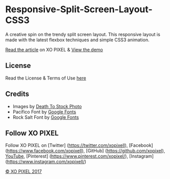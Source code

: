 # Responsive-Split-Screen-Layout-CSS3
A creative spin on the trendy split screen layout. This responsive layout is made with the latest flexbox techniques and simple CSS3 animation.

[Read the article](http://xopixel.com/responsive-split-screen-layout-css3/) on XO PIXEL
& [View the demo](#)

## License
Read the License & Terms of Use [here](http://xopixel.com/terms-licensing/)

## Credits
- Images by [Death To Stock Photo](http://deathtothestockphoto.com/)
- Pacifico Font by [Google Fonts](https://fonts.google.com/)
- Rock Salt Font by [Google Fonts](https://fonts.google.com/)

## Follow XO PIXEL
Follow XO PIXEL on [Twitter] (https://twitter.com/xopixell), [Facebook] (https://www.facebook.com/xopixell), [GitHub] (https://github.com/xopixel), [YouTube](https://www.youtube.com/user/xopixell), [Pinterest] (https://www.pinterest.com/xopixel/), [Instagram] (https://www.instagram.com/xopixell/)

[© XO PIXEL 2017](http://www.xopixel.com)
